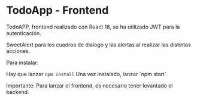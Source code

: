# TodoApp - Frontend

TodoAPP, frontend realizado con React 18, se ha utilizado JWT para la autenticación.

SweetAlert para los cuadros de dialogo y las alertas al realizar las distintas acciones.

Para instalar:

Hay que lanzar `npm install`
Una vez instalado, lanzar ´npm start´

Importante: Para lanzar el frontend, es necesario tener levantado el backend.
